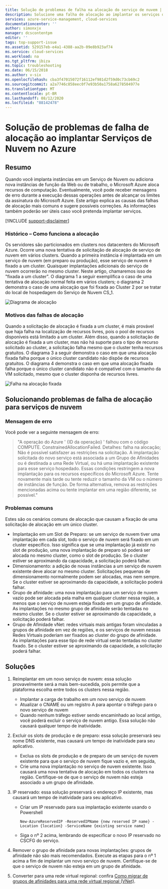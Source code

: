 ```yaml
---
title: Solução de problemas de falha na alocação do serviço de nuvem | Microsoft Docs
description: Solucione uma falha de alocação ao implantar os serviços de nuvem do Azure. Saiba como a alocação funciona e por que a alocação pode falhar.
services: azure-service-management, cloud-services
documentationcenter: ''
author: simonxjx
manager: dcscontentpm
editor: ''
tags: top-support-issue
ms.assetid: 529157eb-e4a1-4388-aa2b-09e8b923af74
ms.service: cloud-services
ms.workload: na
ms.tgt_pltfrm: ibiza
ms.topic: troubleshooting
ms.date: 06/15/2018
ms.author: v-six
ms.openlocfilehash: cba3f47015072f16112ef981d2f59d0c73cb69c2
ms.sourcegitcommit: a2a7746c858eec0f7e93b50a1758a6278504977e
ms.translationtype: MT
ms.contentlocale: pt-BR
ms.lasthandoff: 08/12/2020
ms.locfileid: "88142478"
---
```

# <a name="troubleshooting-allocation-failure-when-you-deploy-cloud-services-in-azure"></a>Solução de problemas de falha de alocação ao implantar Serviços de Nuvem no Azure
## <a name="summary"></a>Resumo
Quando você implanta instâncias em um Serviço de Nuvem ou adiciona nova instâncias de função da Web ou de trabalho, o Microsoft Azure aloca recursos de computação. Eventualmente, você pode receber mensagens de erro durante a execução dessas operações antes de alcançar os limites da assinatura do Microsoft Azure. Este artigo explica as causas das falhas de alocação mais comuns e sugere possíveis correções. As informações também poderão ser úteis caso você pretenda implantar serviços.

[!INCLUDE [support-disclaimer](../../includes/support-disclaimer.md)]

### <a name="background--how-allocation-works"></a>Histórico – Como funciona a alocação
Os servidores são particionados em clusters nos datacenters do Microsoft Azure. Ocorre uma nova tentativa de solicitação de alocação de serviço de nuvem em vários clusters. Quando a primeira instância é implantada em um serviço de nuvem (em preparo ou produção), esse serviço de nuvem é fixado a um cluster. Quaisquer implantações adicionais do serviço de nuvem ocorrerão no mesmo cluster. Neste artigo, chamaremos isso de "fixada a um cluster". O diagrama 1 a seguir exemplifica o caso de uma tentativa de alocação normal feita em vários clusters; o diagrama 2 demonstra o caso de uma alocação que foi fixada ao Cluster 2 por se tratar do local de hospedagem do Serviço de Nuvem CS_1.

![Diagrama de alocação](./media/cloud-services-allocation-failure/Allocation1.png)

### <a name="why-allocation-failure-happens"></a>Motivos das falhas de alocação
Quando a solicitação de alocação é fixada a um cluster, é mais provável que haja falha na localização de recursos livres, pois o pool de recursos disponíveis está limitado a um cluster. Além disso, quando a solicitação de alocação é fixada a um cluster, mas não há suporte para o tipo de recurso solicitado ao cluster, a solicitação falha mesmo que o cluster tenha recursos gratuitos. O diagrama 3 a seguir demonstra o caso em que uma alocação fixada falha porque o único cluster candidato não dispõe de recursos gratuitos. O diagrama 4 demonstra o caso em que uma alocação fixada falha porque o único cluster candidato não é compatível com o tamanho da VM solicitado, mesmo que o cluster disponha de recursos livres.

![Falha na alocação fixada](./media/cloud-services-allocation-failure/Allocation2.png)

## <a name="troubleshooting-allocation-failure-for-cloud-services"></a>Solucionando problemas de falha de alocação para serviços de nuvem
### <a name="error-message"></a>Mensagem de erro
Você pode ver a seguinte mensagem de erro:

> "A operação do Azure ' {ID da operação} ' falhou com o código COMPUTE. ConstrainedAllocationFailed. Detalhes: falha na alocação; Não é possível satisfazer as restrições na solicitação. A implantação solicitada do novo serviço está associada a um Grupo de Afinidades ou é destinada a uma Rede Virtual, ou há uma implantação existente para esse serviço hospedado. Essas condições restringem a nova implantação para os recursos específicos do Microsoft Azure. Tente novamente mais tarde ou tente reduzir o tamanho da VM ou o número de instâncias de função. De forma alternativa, remova as restrições mencionadas acima ou tente implantar em uma região diferente, se possível."

### <a name="common-issues"></a>Problemas comuns
Estes são os cenários comuns de alocação que causam a fixação de uma solicitação de alocação em um único cluster.

* Implantação em um Slot de Preparo: se um serviço de nuvem tiver uma implantação em cada slot, todo o serviço de nuvem será fixado em um cluster específico.  Isso significa que se uma implantação já existir no slot de produção, uma nova implantação de preparo só poderá ser alocada no mesmo cluster, como o slot de produção. Se o cluster estiver se aproximando da capacidade, a solicitação poderá falhar.
* Dimensionamento: a adição de novas instâncias a um serviço de nuvem existente deve alocar no mesmo cluster.  Solicitações pequenas de dimensionamento normalmente podem ser alocadas, mas nem sempre. Se o cluster estiver se aproximando da capacidade, a solicitação poderá falhar.
* Grupo de afinidade: uma nova implantação para um serviço de nuvem vazio pode ser alocada pela malha em qualquer cluster nessa região, a menos que o serviço de nuvem esteja fixado em um grupo de afinidade. As implantações no mesmo grupo de afinidade serão tentadas no mesmo cluster. Se o cluster estiver se aproximando da capacidade, a solicitação poderá falhar.
* Grupo de Afinidade vNet: redes virtuais mais antigas foram vinculadas a grupos de afinidade em vez de regiões, e os serviços de nuvem nessas Redes Virtuais poderiam ser fixados ao cluster do grupo de afinidade. As implantações para esse tipo de rede virtual serão tentadas no cluster fixado. Se o cluster estiver se aproximando da capacidade, a solicitação poderá falhar.

## <a name="solutions"></a>Soluções
1. Reimplantar em um novo serviço de nuvem: essa solução provavelmente será a mais bem-sucedida, pois permite que a plataforma escolha entre todos os clusters nessa região.

   * Implantar a carga de trabalho em um novo serviço de nuvem  
   * Atualizar o CNAME ou um registro A para apontar o tráfego para o novo serviço de nuvem
   * Quando nenhum tráfego estiver sendo encaminhado ao local antigo, você poderá excluir o serviço de nuvem antigo. Essa solução não causará qualquer tempo de inatividade.
2. Excluir os slots de produção e de preparo: essa solução preservará seu nome DNS existente, mas causará um tempo de inatividade para seu aplicativo.

   * Exclua os slots de produção e de preparo de um serviço de nuvem existente para que o serviço de nuvem fique vazio e, em seguida,
   * Crie uma nova implantação no serviço de nuvem existente. Isso causará uma nova tentativa de alocação em todos os clusters na região. Certifique-se de que o serviço de nuvem não esteja associado a um grupo de afinidade.
3. IP reservado: essa solução preservará o endereço IP existente, mas causará um tempo de inatividade para seu aplicativo.  

   * Criar um IP reservado para sua implantação existente usando o Powershell

     ```
     New-AzureReservedIP -ReservedIPName {new reserved IP name} -Location {location} -ServiceName {existing service name}
     ```
   * Siga o nº 2 acima, lembrando de especificar o novo IP reservado no CSCFG do serviço.
4. Remover o grupo de afinidade para novas implantações: grupos de afinidade não são mais recomendados. Execute as etapas para o nº 1 acima a fim de implantar um novo serviço de nuvem. Certifique-se de que o serviço de nuvem não esteja em um grupo de afinidade.
5. Converter para uma rede virtual regional: confira [Como migrar de grupos de afinidades para uma rede virtual regional (VNet)](../virtual-network/virtual-networks-migrate-to-regional-vnet.md).
